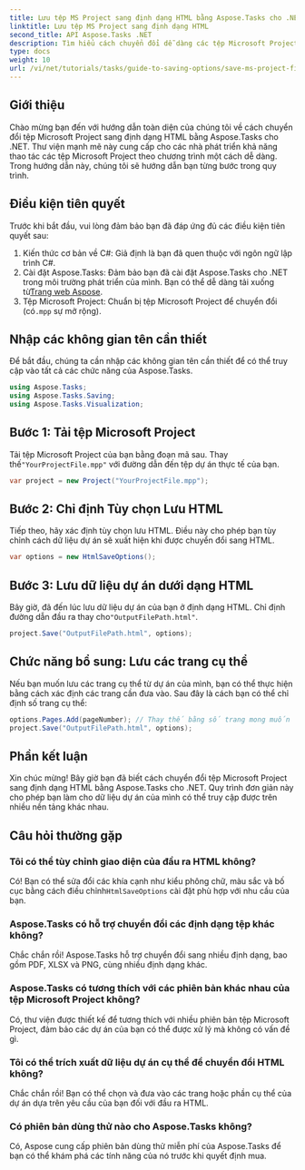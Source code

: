 ```yaml
---
title: Lưu tệp MS Project sang định dạng HTML bằng Aspose.Tasks cho .NET
linktitle: Lưu tệp MS Project sang định dạng HTML
second_title: API Aspose.Tasks .NET
description: Tìm hiểu cách chuyển đổi dễ dàng các tệp Microsoft Project (.mpp) sang định dạng HTML bằng Aspose.Tasks cho .NET. Hướng dẫn toàn diện này cung cấp hướng dẫn từng bước, bao gồm cách tải tệp dự án, tùy chỉnh đầu ra HTML và lưu các trang cụ thể.
type: docs
weight: 10
url: /vi/net/tutorials/tasks/guide-to-saving-options/save-ms-project-files-to-html-format/
---
```

## Giới thiệu

Chào mừng bạn đến với hướng dẫn toàn diện của chúng tôi về cách chuyển đổi tệp Microsoft Project sang định dạng HTML bằng Aspose.Tasks cho .NET. Thư viện mạnh mẽ này cung cấp cho các nhà phát triển khả năng thao tác các tệp Microsoft Project theo chương trình một cách dễ dàng. Trong hướng dẫn này, chúng tôi sẽ hướng dẫn bạn từng bước trong quy trình.

## Điều kiện tiên quyết

Trước khi bắt đầu, vui lòng đảm bảo bạn đã đáp ứng đủ các điều kiện tiên quyết sau:

1. Kiến thức cơ bản về C#: Giả định là bạn đã quen thuộc với ngôn ngữ lập trình C#.
2. Cài đặt Aspose.Tasks: Đảm bảo bạn đã cài đặt Aspose.Tasks cho .NET trong môi trường phát triển của mình. Bạn có thể dễ dàng tải xuống từ[Trang web Aspose](https://www.aspose.com).
3.  Tệp Microsoft Project: Chuẩn bị tệp Microsoft Project để chuyển đổi (có`.mpp` sự mở rộng).

## Nhập các không gian tên cần thiết

Để bắt đầu, chúng ta cần nhập các không gian tên cần thiết để có thể truy cập vào tất cả các chức năng của Aspose.Tasks.

```csharp
using Aspose.Tasks;
using Aspose.Tasks.Saving;
using Aspose.Tasks.Visualization;
```

## Bước 1: Tải tệp Microsoft Project

 Tải tệp Microsoft Project của bạn bằng đoạn mã sau. Thay thế`"YourProjectFile.mpp"` với đường dẫn đến tệp dự án thực tế của bạn.

```csharp
var project = new Project("YourProjectFile.mpp");
```

## Bước 2: Chỉ định Tùy chọn Lưu HTML

Tiếp theo, hãy xác định tùy chọn lưu HTML. Điều này cho phép bạn tùy chỉnh cách dữ liệu dự án sẽ xuất hiện khi được chuyển đổi sang HTML.

```csharp
var options = new HtmlSaveOptions();
```

## Bước 3: Lưu dữ liệu dự án dưới dạng HTML

 Bây giờ, đã đến lúc lưu dữ liệu dự án của bạn ở định dạng HTML. Chỉ định đường dẫn đầu ra thay cho`"OutputFilePath.html"`.

```csharp
project.Save("OutputFilePath.html", options);
```

## Chức năng bổ sung: Lưu các trang cụ thể

Nếu bạn muốn lưu các trang cụ thể từ dự án của mình, bạn có thể thực hiện bằng cách xác định các trang cần đưa vào. Sau đây là cách bạn có thể chỉ định số trang cụ thể:

```csharp
options.Pages.Add(pageNumber); // Thay thế bằng số trang mong muốn
project.Save("OutputFilePath.html", options);
```

## Phần kết luận

Xin chúc mừng! Bây giờ bạn đã biết cách chuyển đổi tệp Microsoft Project sang định dạng HTML bằng Aspose.Tasks cho .NET. Quy trình đơn giản này cho phép bạn làm cho dữ liệu dự án của mình có thể truy cập được trên nhiều nền tảng khác nhau.

## Câu hỏi thường gặp

### Tôi có thể tùy chỉnh giao diện của đầu ra HTML không?
 Có! Bạn có thể sửa đổi các khía cạnh như kiểu phông chữ, màu sắc và bố cục bằng cách điều chỉnh`HtmlSaveOptions` cài đặt phù hợp với nhu cầu của bạn.

### Aspose.Tasks có hỗ trợ chuyển đổi các định dạng tệp khác không?
Chắc chắn rồi! Aspose.Tasks hỗ trợ chuyển đổi sang nhiều định dạng, bao gồm PDF, XLSX và PNG, cùng nhiều định dạng khác.

### Aspose.Tasks có tương thích với các phiên bản khác nhau của tệp Microsoft Project không?
Có, thư viện được thiết kế để tương thích với nhiều phiên bản tệp Microsoft Project, đảm bảo các dự án của bạn có thể được xử lý mà không có vấn đề gì.

### Tôi có thể trích xuất dữ liệu dự án cụ thể để chuyển đổi HTML không?
Chắc chắn rồi! Bạn có thể chọn và đưa vào các trang hoặc phần cụ thể của dự án dựa trên yêu cầu của bạn đối với đầu ra HTML.

### Có phiên bản dùng thử nào cho Aspose.Tasks không?
Có, Aspose cung cấp phiên bản dùng thử miễn phí của Aspose.Tasks để bạn có thể khám phá các tính năng của nó trước khi quyết định mua.